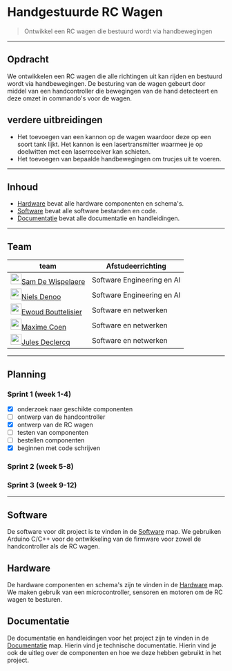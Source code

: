 # Handgestuurde RC Wagen

> Ontwikkel een RC wagen die bestuurd wordt via handbewegingen

---

## Opdracht

We ontwikkelen een RC wagen die alle richtingen uit kan rijden en bestuurd wordt via handbewegingen. De besturing van de wagen gebeurt door middel van een handcontroller die bewegingen van de hand detecteert en deze omzet in commando's voor de wagen.

## verdere uitbreidingen

- Het toevoegen van een kannon op de wagen waardoor deze op een soort tank lijkt. Het kannon is een lasertransmitter waarmee je op doelwitten met een laserreceiver kan schieten.
- Het toevoegen van bepaalde handbewegingen om trucjes uit te voeren.

---

## Inhoud

- [Hardware](Hardware/README.md) bevat alle hardware componenten en schema's.
- [Software](Software/README.md) bevat alle software bestanden en code.
- [Documentatie](Documentatie/README.md) bevat alle documentatie en handleidingen.

---

## Team

| team | Afstudeerrichting |
| ---- | ----------------- |
| [<img src="https://github.com/SamDw123.png" alt="" width="25" style="margin-bottom:-6px;">Sam De Wispelaere](https://github.com/SamDw123)| Software Engineering en AI |
| [<img src="https://github.com/NielsDenoo.png" alt="" width="25" style="margin-bottom:-6px;">Niels Denoo](https://github.com/NielsDenoo)| Software Engineering en AI |
| [<img src="https://github.com/EwoudBoutje.png" alt="" width="25" style="margin-bottom:-6px;">Ewoud Bouttelisier](https://github.com/EwoudBoutje)| Software en netwerken |
| [<img src="https://github.com/Maxime-00.png" alt="" width="25" style="margin-bottom:-6px;">Maxime Coen](https://github.com/Maxime-00)| Software en netwerken |
| [<img src="https://github.com/JulesDeclercq.png" alt="" width="25" style="margin-bottom:-6px;">Jules Declercq](https://github.com/JulesDeclercq)| Software en netwerken |

---

## Planning

### Sprint 1 (week 1-4)

- [x] onderzoek naar geschikte componenten
- [ ] ontwerp van de handcontroller
- [x] ontwerp van de RC wagen
- [ ] testen van componenten
- [ ] bestellen componenten
- [x] beginnen met code schrijven

### Sprint 2 (week 5-8)

### Sprint 3 (week 9-12)

---

## Software

De software voor dit project is te vinden in de [Software](Software/README.md) map. We gebruiken Arduino C/C++ voor de ontwikkeling van de firmware voor zowel de handcontroller als de RC wagen.

## Hardware

De hardware componenten en schema's zijn te vinden in de [Hardware](Hardware/README.md) map. We maken gebruik van een microcontroller, sensoren en motoren om de RC wagen te besturen.

## Documentatie

De documentatie en handleidingen voor het project zijn te vinden in de [Documentatie](Documentatie/README.md) map. Hierin vind je  technische documentatie. Hierin vind je ook de uitleg over de componenten en hoe we deze hebben gebruikt in het project.
